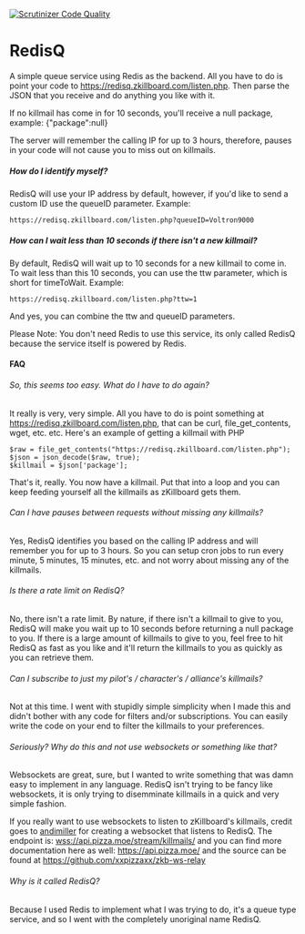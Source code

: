[![Scrutinizer Code Quality](https://scrutinizer-ci.com/g/zKillboard/RedisQ/badges/quality-score.png?b=master)](https://scrutinizer-ci.com/g/zKillboard/RedisQ/?branch=master)

# RedisQ

A simple queue service using Redis as the backend. All you have to do is point your code to https://redisq.zkillboard.com/listen.php. Then parse the JSON that you receive and do anything you like with it.

If no killmail has come in for 10 seconds, you'll receive a null package, example:
{"package":null}

The server will remember the calling IP for up to 3 hours, therefore, pauses in your code will not cause you to miss out on killmails.

##### How do I identify myself?

RedisQ will use your IP address by default, however, if you'd like to send a custom ID use the queueID parameter. Example:

    https://redisq.zkillboard.com/listen.php?queueID=Voltron9000

##### How can I wait less than 10 seconds if there isn't a new killmail?

By default, RedisQ will wait up to 10 seconds for a new killmail to come in. To wait less than this 10 seconds, you can use the ttw parameter, which is short for timeToWait. Example:

    https://redisq.zkillboard.com/listen.php?ttw=1

And yes, you can combine the ttw and queueID parameters.

Please Note: You don't need Redis to use this service, its only called RedisQ because the service itself is powered by Redis.

#### FAQ

###### So, this seems too easy. What do I have to do again?

It really is very, very simple. All you have to do is point something at https://redisq.zkillboard.com/listen.php, that can be curl, file_get_contents, wget, etc. etc. Here's an example of getting a killmail with PHP

  ```
  $raw = file_get_contents("https://redisq.zkillboard.com/listen.php");
  $json = json_decode($raw, true);
  $killmail = $json['package'];
  ```
  
That's it, really. You now have a killmail. Put that into a loop and you can keep feeding yourself all the killmails as zKillboard gets them.

###### Can I have pauses between requests without missing any killmails?

Yes, RedisQ identifies you based on the calling IP address and will remember you for up to 3 hours. So you can setup cron jobs to run every minute, 5 minutes, 15 minutes, etc. and not worry about missing any of the killmails.

###### Is there a rate limit on RedisQ?

No, there isn't a rate limit. By nature, if there isn't a killmail to give to you, RedisQ will make you wait up to 10 seconds before returning a null package to you. If there is a large amount of killmails to give to you, feel free to hit RedisQ as fast as you like and it'll return the killmails to you as quickly as you can retrieve them.

###### Can I subscribe to just my pilot's / character's / alliance's killmails?

Not at this time. I went with stupidly simple simplicity when I made this and didn't bother with any code for filters and/or subscriptions. You can easily write the code on your end to filter the killmails to your preferences.

###### Seriously? Why do this and not use websockets or something like that?

Websockets are great, sure, but I wanted to write something that was damn easy to implement in any language. RedisQ isn't trying to be fancy like websockets, it is only trying to disemminate killmails in a quick and very simple fashion.

If you really want to use websockets to listen to zKillboard's killmails, credit goes to [andimiller](https://github.com/andimiller) for creating a websocket that listens to RedisQ. The endpoint is: [wss://api.pizza.moe/stream/killmails/](wss://api.pizza.moe/stream/killmails/) and you can find more documentation here as well: https://api.pizza.moe/ and the source can be found at https://github.com/xxpizzaxx/zkb-ws-relay

###### Why is it called RedisQ?

Because I used Redis to implement what I was trying to do, it's a queue type service, and so I went with the completely unoriginal name RedisQ.

